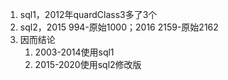 1. sql1，2012年quardClass3多了3个
2. sql2，2015 994-原始1000；2016 2159-原始2162
3. 因而结论
    1. 2003-2014使用sql1
    2. 2015-2020使用sql2修改版